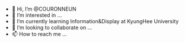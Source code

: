 - 👋 Hi, I’m @COURONNEUN
- 👀 I’m interested in ...
- 🌱 I’m currently learning Information&Display at KyungHee University
- 💞️ I’m looking to collaborate on ...
- 📫 How to reach me ...

<!---
COURONNEUN/COURONNEUN is a ✨ special ✨ repository because its `README.md` (this file) appears on your GitHub profile.
You can click the Preview link to take a look at your changes.
--->
